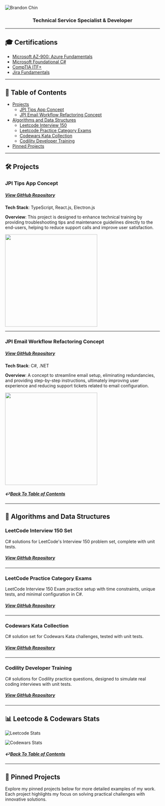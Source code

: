 ![Brandon Chin](https://github.com/user-attachments/assets/25e890f0-41a0-45f9-b2a8-77e6e73e0d4d)

<h3 align="center">Technical Service Specialist & Developer</h3>

---

## 🎓 Certifications

- [Microsoft AZ-900: Azure Fundamentals](https://www.credly.com/badges/7b7dca40-ba56-499e-af72-250bc65705aa/public_url)
- [Microsoft Foundational C#](https://www.freecodecamp.org/certification/fcc57182351-d5f8-4c35-a817-7a6d2a075fca/foundational-c-sharp-with-microsoft)
- [CompTIA ITF+](https://www.credly.com/badges/e7ce6dfc-f0a4-4244-91ef-2f929f364fc2)
- [Jira Fundamentals](https://university.atlassian.com/student/award/jDn1n6JUTkL5CeKzL1GJHD9b)

---

## 📂 Table of Contents

- [Projects](#%EF%B8%8F-projects)
  - [JPI Tips App Concept](#jpi-tips-app-concept)
  - [JPI Email Workflow Refactoring Concept](#jpi-email-workflow-refactoring-concept)
- [Algorithms and Data Structures](#-algorithms-and-data-structures)
  - [Leetcode Interview 150](#leetcode-interview-150-set)
  - [Leetcode Practice Category Exams](#leetcode-practice-category-exams)
  - [Codewars Kata Collection](#codewars-kata-collection)
  - [Codility Developer Training](#codility-developer-training)
- [Pinned Projects](#-pinned-projects)

---

## 🛠️ Projects

### JPI Tips App Concept

##### [View GitHub Repository](https://github.com/chitangchin/JPI-Tips-Window-App)

**Tech Stack**: TypeScript, React.js, Electron.js

**Overview**: This project is designed to enhance technical training by providing troubleshooting tips and maintenance guidelines directly to the end-users, helping to reduce support calls and improve user satisfaction.

<img src="https://github.com/chitangchin/Chitangchin/assets/96362668/e4371c21-a042-4e0f-a944-8677b47b77a3" height="300px"/>

---

### JPI Email Workflow Refactoring Concept

##### [View GitHub Repository](https://github.com/chitangchin/Simplified-SMTP-Email-App)

**Tech Stack**: C#, .NET

**Overview**: A concept to streamline email setup, eliminating redundancies, and providing step-by-step instructions, ultimately improving user experience and reducing support tickets related to email configuration.

<img src="https://github.com/user-attachments/assets/67fcac42-c674-4221-827e-0e026b4d3e48" height="300px"/>

##### ↩️[Back To Table of Contents](#table-of-contents)

---

## 🧠 Algorithms and Data Structures

### LeetCode Interview 150 Set

C# solutions for LeetCode's Interview 150 problem set, complete with unit tests.

##### [View GitHub Repository](https://github.com/chitangchin/LeetCodeInterview150)

---

### LeetCode Practice Category Exams

LeetCode Interview 150 Exam practice setup with time constraints, unique tests, and minimal configuration in C#.

##### [View GitHub Repository](https://github.com/chitangchin/Leetcode-Practice-Exams)

---

### Codewars Kata Collection

C# solution set for Codewars Kata challenges, tested with unit tests.

##### [View GitHub Repository](https://github.com/chitangchin/CodewarKata)

---

### Codility Developer Training

C# solutions for Codility practice questions, designed to simulate real coding interviews with unit tests.

##### [View GitHub Repository](https://github.com/chitangchin/CodilityDeveloperTraining)

---

## 📊 Leetcode & Codewars Stats

![Leetcode Stats](https://leetcard.jacoblin.cool/chitangchin?ext=heatmap)

![Codewars Stats](https://www.codewars.com/users/chitangchin/badges/large)

##### ↩️[Back To Table of Contents](#table-of-contents)

---

## 📌 Pinned Projects

Explore my pinned projects below for more detailed examples of my work. Each project highlights my focus on solving practical challenges with innovative solutions.

